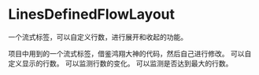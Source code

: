 # LinesDefinedFlowLayout
一个流式标签，可以自定义行数，进行展开和收起的功能。

项目中用到的一个流式标签，借鉴鸿翔大神的代码，然后自己进行修改。
可以自定义显示的行数。
可以监测行数的变化。
可以监测是否达到最大的行数。
